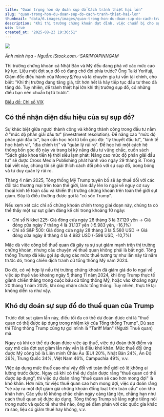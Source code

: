 ```yaml
---
title: "Quan trọng hơn dự đoán sụp đổ Cách tránh thiệt hại lớn"
slug: "quan-trong-hon-du-doan-sup-do-cach-tranh-thiet-hai-lon"
thumbnail: "data/6.images/images/quan-trong-hon-du-doan-sup-do-cach-tranh-thiet-hai-lon.webp"
description: "Khi thị trường chứng khoán đạt đỉnh, việc chuẩn bị cho sự sụp đổ là quan trọng hơn dự đoán. Bài viết khám phá cách các nhà đầu tư thành công quản lý rủi ro để tránh thiệt hại lớn, sử dụng ví dụ về 'cú sốc Trump' giả định."
use: true
created_at: "2025-08-23 19:36:51"
---
```


![](/images/20250823-00100348-president-000-1-view.webp)

*Ảnh minh họa - Nguồn: iStock.com／SARINYAPINNGAM*

Thị trường chứng khoán cả Nhật Bản và Mỹ đều đang phá vỡ các mức cao kỷ lục. Liệu một đợt sụp đổ có đang chờ đợi phía trước? Ông Taiki Yorifuji, Giám đốc điều hành của Money＆You và là chuyên gia tư vấn tài chính, cho biết: "Khi thị trường đang tăng giá, tốt hơn hết là hãy tiếp tục đầu tư theo đà tăng đó. Tuy nhiên, để tránh thiệt hại lớn khi thị trường sụp đổ, có những điều bạn nên chuẩn bị từ trước".

[Biểu đồ: Chỉ số VIX](https://president.jp/articles/photo/100348?pn=3&cx_referrertype=yahoo&yhref=20250823-00100348-president-bus_all)

## Có thể nhận diện dấu hiệu của sự sụp đổ?

Sự khác biệt giữa người thành công và không thành công trong đầu tư nằm ở "mức độ phân giải đầu tư" (investment resolution). Để nâng cao "mức độ phân giải đầu tư", bạn cần học hỏi từ bốn góc độ: "lý thuyết đầu tư", "kinh tế học hành vi", "địa chính trị" và "quản lý rủi ro". Để học hỏi một cách hệ thống bốn góc độ này và trang bị kỹ năng đầu tư vững chắc, cuốn sách "Sách giáo khoa tiền tệ thời siêu lạm phát: Nâng cao mức độ phân giải đầu tư" sẽ được Cross Media Publishing phát hành vào ngày 29 tháng 8. Trong bài viết này, chúng tôi sẽ giải thích cách đối phó với sự sụp đổ, bong bóng và tư duy quản lý rủi ro.

Tháng 4 năm 2025, Tổng thống Mỹ Trump tuyên bố sẽ áp thuế đối với các đối tác thương mại trên toàn thế giới, làm dấy lên lo ngại về nguy cơ suy thoái kinh tế toàn cầu và khiến thị trường chứng khoán trên toàn thế giới sụt giảm. Đây là điều thường được gọi là "cú sốc Trump".

Nếu xem xét các chỉ số chứng khoán chính trong giai đoạn này, chúng ta có thể thấy một sự sụt giảm đáng kể chỉ trong khoảng 10 ngày:

- Chỉ số Nikkei 225: Giá đóng cửa ngày 28 tháng 3 là 37.120 yên → Giá đóng cửa ngày 7 tháng 4 là 31.137 yên (-5.983 yên, -16,1%)
- Chỉ số S&P 500: Giá đóng cửa ngày 28 tháng 3 là 5.580 USD → Giá đóng cửa ngày 8 tháng 4 là 4.982 USD (-598 USD, -10,7%)

Mặc dù việc công bố thuế quan đã gây ra sự sụt giảm mạnh trên thị trường chứng khoán, nhưng câu chuyện về thuế quan không phải là bất ngờ. Tổng thống Trump đã kêu gọi áp dụng các mức thuế tương tự như lần này từ năm trước đó, trong chiến dịch tranh cử tổng thống Mỹ năm 2024.

Do đó, có vẻ hợp lý nếu thị trường chứng khoán đã giảm giá do lo ngại về việc áp thuế vào khoảng ngày 5 tháng 11 năm 2024, khi ông Trump thực tế giành chiến thắng trong cuộc bầu cử tổng thống Mỹ, hoặc vào khoảng ngày 20 tháng 1 năm 2025, khi ông nhậm chức tổng thống. Tuy nhiên, thực tế lại không diễn ra như vậy.

## Khó dự đoán sự sụp đổ do thuế quan của Trump

Trước đợt sụt giảm lần này, điều tối đa có thể dự đoán được chỉ là "thuế quan có thể được áp dụng trong nhiệm kỳ của Tổng thống Trump". Dù sao thì Tổng thống Trump cũng tự gọi mình là "Tariff Man" (Người Thuế quan) mà.

Ngay cả khi có thể dự đoán được việc áp thuế, việc dự đoán thời điểm và quy mô của đợt sụt giảm lần này vẫn là điều khó khăn. Mức thuế đối ứng được Mỹ công bố là Liên minh Châu Âu (EU) 20%, Nhật Bản 24%, Ấn Độ 26%, Trung Quốc 34%, Việt Nam 46%, Campuchia 49%, v.v.

Việc áp dụng mức thuế cao như vậy đối với toàn thế giới có lẽ không ai lường trước được. Ngay cả khi có thể dự đoán được rằng "thuế quan có thể được áp dụng", thì việc dự đoán rằng "thuế quan sẽ cao hơn mong đợi" là khó khăn. Hơn nữa, từ việc thuế quan cao hơn mong đợi, việc dự đoán rằng "sẽ xảy ra một đợt giảm giá chứng khoán đồng loạt trên toàn cầu" còn khó khăn hơn. Các yếu tố không chắc chắn ngày càng tăng lên, chẳng hạn như cách thuế quan sẽ được áp dụng, Tổng thống Trump sẽ lắng nghe tiếng nói trong nước và quốc tế như thế nào, ông sẽ đàm phán với các quốc gia khác ra sao, liệu có giảm thuế hay không, v.v.